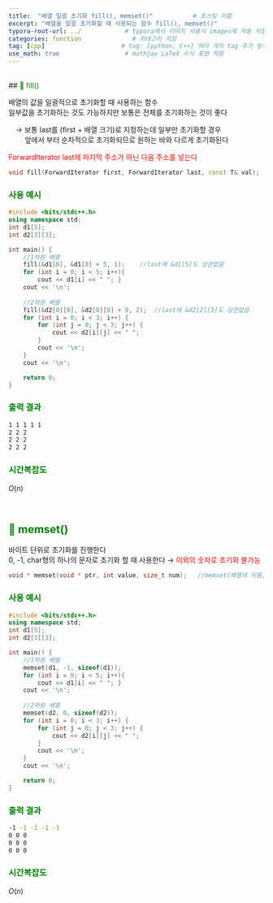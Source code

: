 ```yaml
---
title:  "배열 일괄 초기화 fill(), memset()"           # 포스팅 이름
excerpt: "배열을 일괄 초기화할 때 사용되는 함수 fill(), memset()"
typora-root-url: ../            # typora에서 이미지 사용시 images에 자동 저장
categories: function              # 카테고리 지정
tag: [cpp]                     # tag: [python, C++] 여러 개의 tag 추가 방식
use_math: true                  # mathjax LaTeX 수식 표현 적용
---
```


<br>
## <span style = 'color: #008000'>🔎 fill()</span>

배열의 값을 일괄적으로 초기화할 때 사용하는 함수  
일부값을 초기화하는 것도 가능하지만 보통은 전체를 초기화하는 것이 좋다

　→ 보통 last를 (first + 배열 크기)로 지정하는데 일부만 초기화할 경우  
　　&nbsp;앞에서 부터 순차적으로 초기화되므로 원하는 바와 다르게 초기화된다

<span style = 'color: red'>ForwardIterator last에 마지막 주소가 아닌 다음 주소를 넣는다</span>


```c++
void fill(ForwardIterator first, ForwardIterator last, const T& val);
```

### <span style = 'color: #008000'>사용 예시</span>

```c++
#include <bits/stdc++.h>
using namespace std;
int d1[5];
int d2[3][3];

int main() {
	//1차원 배열
	fill(&d1[0], &d1[0] + 5, 1);	//last에 &d1[5]도 상관없음
	for (int i = 0; i < 5; i++){
		cout << d1[i] << " "; }
	cout << '\n';
	
	//2차원 배열
	fill(&d2[0][0], &d2[0][0] + 9, 2);	//last에 &d2[2][3]도 상관없음
	for (int i = 0; i < 3; i++) {
		for (int j = 0; j < 3; j++) {
			cout << d2[i][j] << " ";
		}
		cout << '\n';
	}
	cout << '\n';

	return 0;
}
```

### <span style = 'color: #008000'>출력 결과</span>

```bash
1 1 1 1 1
2 2 2
2 2 2
2 2 2
```

### <span style = 'color: #008000'>시간복잡도</span>

$O(n)$


<br/>

## <span style = 'color: #008000'>🔎 memset()</span>

바이트 단위로 초기화를 진행한다  
0, -1, char형의 하나의 문자로 초기화 할 때 사용한다 → <span style = 'color: red'>이외의 숫자로 초기화 불가능</span>

```c++
void * memset(void * ptr, int value, size_t num);	//memset(배열의 이름, value, sizeof(배열))
```

### <span style = 'color: #008000'>사용 예시</span>

```c++
#include <bits/stdc++.h>
using namespace std;
int d1[5];
int d2[3][3];

int main() {
	//1차원 배열
	memset(d1, -1, sizeof(d1));
	for (int i = 0; i < 5; i++){
		cout << d1[i] << " "; }
	cout << '\n';
	
	//2차원 배열
	memset(d2, 0, sizeof(d2));
	for (int i = 0; i < 3; i++) {
		for (int j = 0; j < 3; j++) {
			cout << d2[i][j] << " ";
		}
		cout << '\n';
	}
	cout << '\n';

	return 0;
}
```

### <span style = 'color: #008000'>출력 결과</span>

```bash
-1 -1 -1 -1 -1
0 0 0
0 0 0
0 0 0
```

### <span style = 'color: #008000'>시간복잡도</span>

$O(n)$

